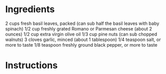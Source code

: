 # Ingredients

2 cups fresh basil leaves, packed (can sub half the basil leaves with baby spinach)
1/2 cup freshly grated Romano or Parmesan cheese (about 2 ounces)
1/2 cup extra virgin olive oil
1/3 cup pine nuts (can sub chopped walnuts)
3 cloves garlic, minced (about 1 tablespoon)
1/4 teaspoon salt, or more to taste
1/8 teaspoon freshly ground black pepper, or more to taste

# Instructions